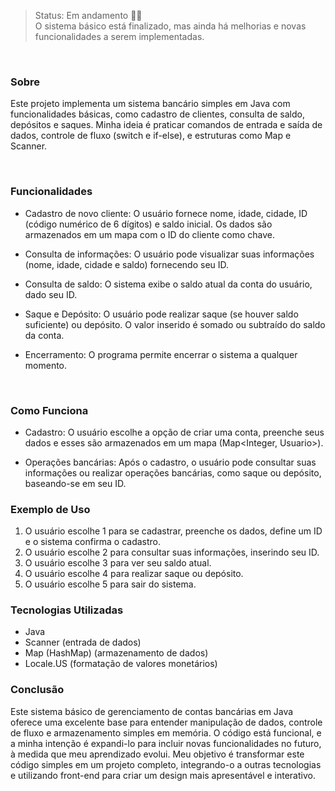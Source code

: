 > Status: Em andamento 👷🏻<br>
O sistema básico está finalizado, mas ainda há melhorias e novas funcionalidades a serem implementadas.

<br>

### Sobre
Este projeto implementa um sistema bancário simples em Java com funcionalidades básicas, como cadastro de clientes, consulta de saldo, depósitos e saques. Minha ideia é praticar comandos de entrada e saída de dados, controle de fluxo (switch e if-else), e estruturas como Map e Scanner.

<br>

### Funcionalidades
- Cadastro de novo cliente: O usuário fornece nome, idade, cidade, ID (código numérico de 6 dígitos) e saldo inicial. Os dados são armazenados em um mapa com o ID do cliente como chave.

- Consulta de informações: O usuário pode visualizar suas informações (nome, idade, cidade e saldo) fornecendo seu ID.

- Consulta de saldo: O sistema exibe o saldo atual da conta do usuário, dado seu ID.

- Saque e Depósito: O usuário pode realizar saque (se houver saldo suficiente) ou depósito. O valor inserido é somado ou subtraído do saldo da conta.

- Encerramento: O programa permite encerrar o sistema a qualquer momento.

<br>

### Como Funciona
- Cadastro: O usuário escolhe a opção de criar uma conta, preenche seus dados e esses são armazenados em um mapa (Map<Integer, Usuario>).

- Operações bancárias: Após o cadastro, o usuário pode consultar suas informações ou realizar operações bancárias, como saque ou depósito, baseando-se em seu ID.

### Exemplo de Uso
1. O usuário escolhe 1 para se cadastrar, preenche os dados, define um ID e o sistema confirma o cadastro.
2. O usuário escolhe 2 para consultar suas informações, inserindo seu ID.
3. O usuário escolhe 3 para ver seu saldo atual.
4. O usuário escolhe 4 para realizar saque ou depósito.
5. O usuário escolhe 5 para sair do sistema.

### Tecnologias Utilizadas
- Java
- Scanner (entrada de dados)
- Map (HashMap) (armazenamento de dados)
- Locale.US (formatação de valores monetários)

### Conclusão
Este sistema básico de gerenciamento de contas bancárias em Java oferece uma excelente base para entender manipulação de dados, controle de fluxo e armazenamento simples em memória. O código está funcional, e a minha intenção é expandi-lo para incluir novas funcionalidades no futuro, à medida que meu aprendizado evolui. Meu objetivo é transformar este código simples em um projeto completo, integrando-o a outras tecnologias e utilizando front-end para criar um design mais apresentável e interativo.
